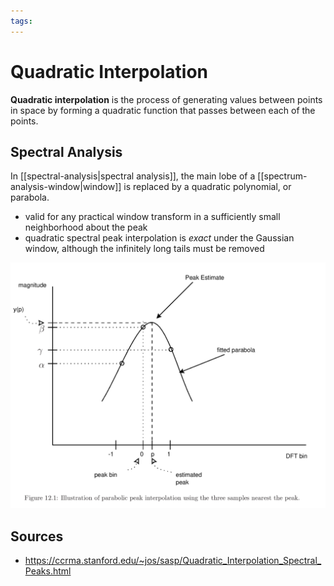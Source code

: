 ```yaml
---
tags:
---
```


# Quadratic Interpolation

**Quadratic interpolation** is the process of generating values between points in space by forming a quadratic function that passes between each of the points.

## Spectral Analysis

In [[spectral-analysis|spectral analysis]], the main lobe of a [[spectrum-analysis-window|window]] is replaced by a quadratic polynomial, or parabola.

- valid for any practical window transform in a sufficiently small neighborhood about the peak
- quadratic spectral peak interpolation is _exact_ under the Gaussian window, although the infinitely long tails must be removed

![Quadratic interpolation example](../attachments/quadratic-interpolation-example.png)

## Sources

- <https://ccrma.stanford.edu/~jos/sasp/Quadratic_Interpolation_Spectral_Peaks.html>
